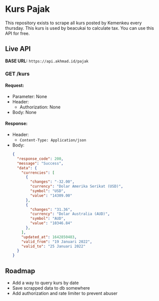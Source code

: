 # Kurs Pajak

This repository exists to scrape all kurs posted by Kemenkeu every thursday. This kurs is used by beacukai to calculate tax. You can use this API for free.

## Live API

**BASE URL:** `https://api.akhmad.id/pajak`

### GET /kurs

#### Request:
- Parameter: None
- Header:
  - Authorization: None
- Body: None

#### Response:
- Header:
  - `Content-Type: Application/json`
- Body:
  ```json
  {
    "response_code": 200,
    "message": "Success",
    "data": {
      "currencies": [
        {
          "changes": "-32.00",
          "currency": "Dolar Amerika Serikat (USD)",
          "symbol": "USD",
          "value": "14309.00"
        },
        {
          "changes": "31.36",
          "currency": "Dolar Australia (AUD)",
          "symbol": "AUD",
          "value": "10346.84"
        },
      ],
      "updated_at": 1642850483,
      "valid_from": "19 Januari 2022",
      "valid_to": "25 Januari 2022"
    }
  }
  ```
  
## Roadmap
- Add a way to query kurs by date
- Save scrapped data to db somewhere
- Add authorization and rate limiter to prevent abuser
